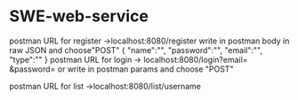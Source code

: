 # SWE-web-service 
postman URL for register ->localhost:8080/register
write in postman body in raw JSON and choose"POST"
{
  "name":"",
	"password":"",
	"email":"",
	"type":""
  }
  postman URL for login -> localhost:8080/login?email= &password=
 or write in postman params and choose "POST"
 
  postman URL for list ->localhost:8080/list/username
  
